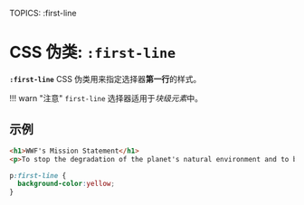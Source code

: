 TOPICS: :first-line

# CSS 伪类: `:first-line`

**`:first-line`** CSS 伪类用来指定选择器**第一行**的样式。

!!! warn "注意"
    `first-line` 选择器适用于*块级元素*中。

## 示例

```html
<h1>WWF's Mission Statement</h1>
<p>To stop the degradation of the planet's natural environment and to build a future in which humans live in harmony with nature, by; conserving the world's biological diversity, ensuring that the use of renewable natural resources is sustainable, and promoting the reduction of pollution and wasteful consumption.</p>
```

```css
p:first-line {
  background-color:yellow;
}
```
